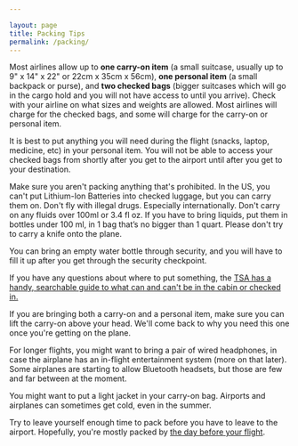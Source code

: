 ```yaml
---

layout: page
title: Packing Tips
permalink: /packing/
---
```


Most airlines allow up to **one carry-on item** (a small suitcase, usually up to 9" x 14" x 22" or 22cm x 35cm x 56cm), **one personal item** (a small backpack or purse), and **two checked bags** (bigger suitcases which will go in the cargo hold and you will not have access to until you arrive). Check with your airline on what sizes and weights are allowed. Most airlines will charge for the checked bags, and some will charge for the carry-on or personal item.

It is best to put anything you will need during the flight (snacks, laptop, medicine, etc) in your personal item. You will not be able to access your checked bags from shortly after you get to the airport until after you get to your destination.

Make sure you aren't packing anything that's prohibited. In the US, you can't put Lithium-Ion Batteries into checked luggage, but you can carry them on. Don't fly with illegal drugs. Especially internationally. Don't carry on any fluids over 100ml or 3.4 fl oz. If you have to bring liquids, put them in bottles under 100 ml, in 1 bag that’s no bigger than 1 quart. Please don't try to carry a knife onto the plane.

You can bring an empty water bottle through security, and you will have to fill it up after you get through the security checkpoint.

If you have any questions about where to put something, the [TSA has a handy, searchable guide to what can and can't be in the cabin or checked in.](https://www.tsa.gov/travel/security-screening/whatcanibring/all)

If you are bringing both a carry-on and a personal item, make sure you can lift the carry-on above your head. We'll come back to why you need this one once you're getting on the plane.

For longer flights, you might want to bring a pair of wired headphones, in case the airplane has an in-flight entertainment system (more on that later). Some airplanes are starting to allow Bluetooth headsets, but those are few and far between at the moment.

You might want to put a light jacket in your carry-on bag. Airports and airplanes can sometimes get cold, even in the summer.

Try to leave yourself enough time to pack before you have to leave to the airport. Hopefully, you're mostly packed by [the day before your flight](/before/).

